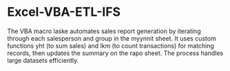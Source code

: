 # Excel-VBA-ETL-IFS
The VBA macro laske automates sales report generation by iterating through each salesperson and group in the myynnit sheet. It uses custom functions yht (to sum sales) and lkm (to count transactions) for matching records, then updates the summary on the rapo sheet. The process handles large datasets efficiently.
